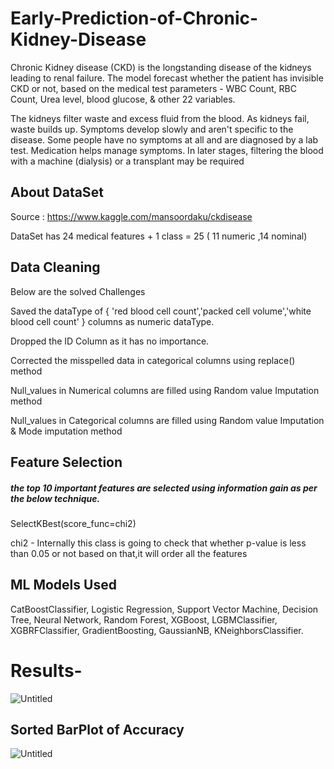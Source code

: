 # Early-Prediction-of-Chronic-Kidney-Disease

 Chronic Kidney disease (CKD) is the longstanding disease of the kidneys leading to renal failure. The model forecast whether the patient has invisible CKD or not, based on the medical test parameters - WBC Count, RBC Count, Urea level, blood glucose, &amp; other 22 variables. 
 
 The kidneys filter waste and excess fluid from the blood. As kidneys fail, waste builds up. Symptoms develop slowly and aren't specific to the disease. Some people have no symptoms at all and are diagnosed by a lab test. Medication helps manage symptoms. In later stages, filtering the blood with a machine (dialysis) or a transplant may be required
 
## About DataSet

Source : https://www.kaggle.com/mansoordaku/ckdisease

DataSet has 24 medical features + 1 class = 25 ( 11 numeric ,14 nominal)

## Data Cleaning

Below are the solved Challenges

Saved the dataType of { 'red blood cell count','packed cell volume','white blood cell count' } columns as numeric dataType.

Dropped the ID Column as it has no importance.

Corrected the misspelled data in categorical columns using replace() method 

Null_values in Numerical columns are filled using Random value Imputation method

Null_values in Categorical columns are filled using Random value Imputation & Mode imputation method


## Feature Selection
##### the top 10 important features are selected using information gain as per the below technique.

SelectKBest(score_func=chi2)

chi2 - Internally this class is going to check that whether p-value is less than 0.05 or not based on that,it will order all the features

## ML Models Used

CatBoostClassifier,
Logistic Regression,
Support Vector Machine,
Decision Tree,
Neural Network,
Random Forest,
XGBoost,
LGBMClassifier,
XGBRFClassifier,
GradientBoosting,
GaussianNB,
KNeighborsClassifier.

# Results-
![Untitled](https://user-images.githubusercontent.com/85584749/129441219-d86662ae-9a35-4e19-8275-481f6a467fbf.png)

## Sorted BarPlot of Accuracy

![Untitled](https://user-images.githubusercontent.com/85584749/129441394-5dc475c3-811a-427f-a236-850b7dbb9a75.png)

